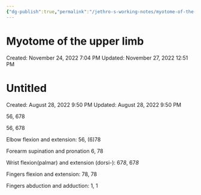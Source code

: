 ```yaml
---
{"dg-publish":true,"permalink":"/jethro-s-working-notes/myotome-of-the-upper-limb/","dgPassFrontmatter":true}
---
```



# Myotome of the upper limb

Created: November 24, 2022 7:04 PM
Updated: November 27, 2022 12:51 PM


<div class="transclusion internal-embed is-loaded"><div class="markdown-embed">





# Untitled

Created: August 28, 2022 9:50 PM
Updated: August 28, 2022 9:50 PM

</div></div>


56, 678

56, 678

Elbow flexion and extension: 56, (6)78

Forearm supination and pronation 6, 78

Wrist flexion(palmar) and extension (dorsi-): 67*8*, 67*8*

Fingers flexion and extension: 78, 78 

Fingers abduction and adduction: 1, 1